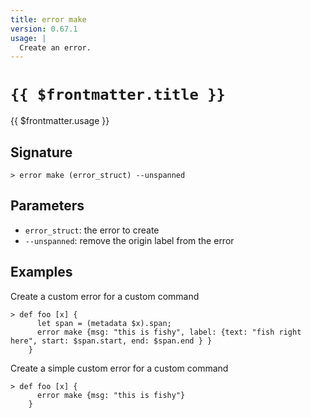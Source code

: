 ```yaml
---
title: error make
version: 0.67.1
usage: |
  Create an error.
---
```


# <code>{{ $frontmatter.title }}</code>

<div style='white-space: pre-wrap;'>{{ $frontmatter.usage }}</div>

## Signature

```> error make (error_struct) --unspanned```

## Parameters

 -  `error_struct`: the error to create
 -  `--unspanned`: remove the origin label from the error

## Examples

Create a custom error for a custom command
```shell
> def foo [x] {
      let span = (metadata $x).span;
      error make {msg: "this is fishy", label: {text: "fish right here", start: $span.start, end: $span.end } }
    }
```

Create a simple custom error for a custom command
```shell
> def foo [x] {
      error make {msg: "this is fishy"}
    }
```

